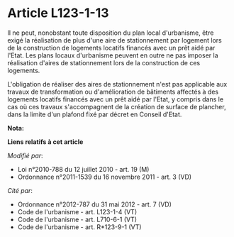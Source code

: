 # Article L123-1-13

Il ne peut, nonobstant toute disposition du plan local d'urbanisme, être exigé la réalisation de plus d'une aire de
stationnement par logement lors de la construction de logements locatifs financés avec un prêt aidé par l'Etat. Les plans
locaux d'urbanisme peuvent en outre ne pas imposer la réalisation d'aires de stationnement lors de la construction de ces
logements.

L'obligation de réaliser des aires de stationnement n'est pas applicable aux travaux de transformation ou d'amélioration de
bâtiments affectés à des logements locatifs financés avec un prêt aidé par l'Etat, y compris dans le cas où ces travaux
s'accompagnent de la création de surface de plancher, dans la limite d'un plafond fixé par décret en Conseil d'Etat.

**Nota:**



**Liens relatifs à cet article**

_Modifié par_:

  - Loi n°2010-788 du 12 juillet 2010 - art. 19 (M)
  - Ordonnance n°2011-1539 du 16 novembre 2011 - art. 3 (VD)

_Cité par_:

  - Ordonnance n°2012-787 du 31 mai 2012 - art. 7 (VD)
  - Code de l'urbanisme - art. L123-1-4 (VT)
  - Code de l'urbanisme - art. L710-6-1 (VT)
  - Code de l'urbanisme - art. R*123-9-1 (VT)
